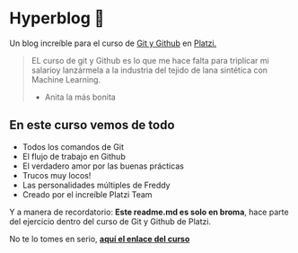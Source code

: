 # Hyperblog :blue_heart:
Un blog increíble para el curso de [Git y Github](https://platzi.com/clases/git-github/) en [Platzi.](https://platzi.com/home)
>EL curso de git y Github es lo que me hace falta para triplicar mi salarioy lanzármela a la industria del tejido de lana sintética con Machine Learning.
> - Anita la más bonita

## En este curso vemos de todo

* Todos los comandos de Git
* El flujo de trabajo en Github
* El verdadero amor por las buenas prácticas
* Trucos muy locos!
* Las personalidades múltiples de Freddy
* Creado por el increíble Platzi Team

Y a manera de recordatorio: **Este readme.md es solo en broma**, hace parte del ejercicio dentro del curso de Git y Github de Platzi.

No te lo tomes en serio, [**aquí el enlace del curso**](https://platzi.com/clases/git-github/)
